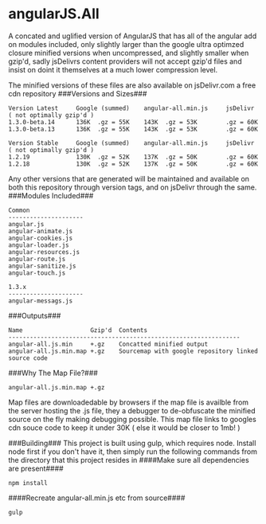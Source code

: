 angularJS.All
=============
A concated and uglified version of AngularJS that has all of the angular add on modules included, only slightly larger than the google ultra optimzed closure minified versions when uncompressed, and slightly smaller when gzip'd, sadly jsDelivrs content providers will not accept gzip'd files and insist on doint it themselves at a much lower compression level. 

The minified versions of these files are also available on jsDelivr.com a free cdn repository 
###Versions and Sizes###
```
Version Latest     Google (summed)    angular-all.min.js     jsDelivr ( not optimally gzip'd )   
1.3.0-beta.14      136K  .gz = 55K    143K  .gz = 53K        .gz = 60K 
1.3.0-beta.13      136K  .gz = 55K    143K  .gz = 53K        .gz = 60K       

Version Stable     Google (summed)    angular-all.min.js     jsDelivr ( not optimally gzip'd )
1.2.19             130K  .gz = 52K    137K  .gz = 50K        .gz = 60K 
1.2.18             130K  .gz = 52K    137K  .gz = 50K        .gz = 60K 
```
Any other versions that are generated will be maintained and available on both this repository through version tags, and on jsDelivr through the same. 
###Modules Included###
``` 
Common
---------------------
angular.js
angular-animate.js
angular-cookies.js
angular-loader.js
angular-resources.js
angular-route.js
angular-sanitize.js
angular-touch.js

1.3.x
---------------------
angular-messags.js

```
###Outputs###
```
Name                   Gzip'd  Contents
-----------------------------------------------------------------
angular-all.js.min     +.gz    Concatted minified output   
angular-all.js.min.map +.gz    Sourcemap with google repository linked source code 
```
###Why The Map File?###
```
angular-all.js.min.map +.gz
```
Map files are downloadedable by browsers if the map file is availble from the server hosting the .js file, they a debugger to de-obfuscate the minified source on the fly making debugging possible.  This map file links to googles cdn souce code to keep it under 30K ( else it would be closer to 1mb! ) 


###Building###
This project is built using gulp, which requires node.  Install node first if you don't have it, then simply run the following commands from the directory that this project resides in 
####Make sure all dependencies are present####
```
npm install
```
####Recreate angular-all.min.js etc from source####
```
gulp
```

